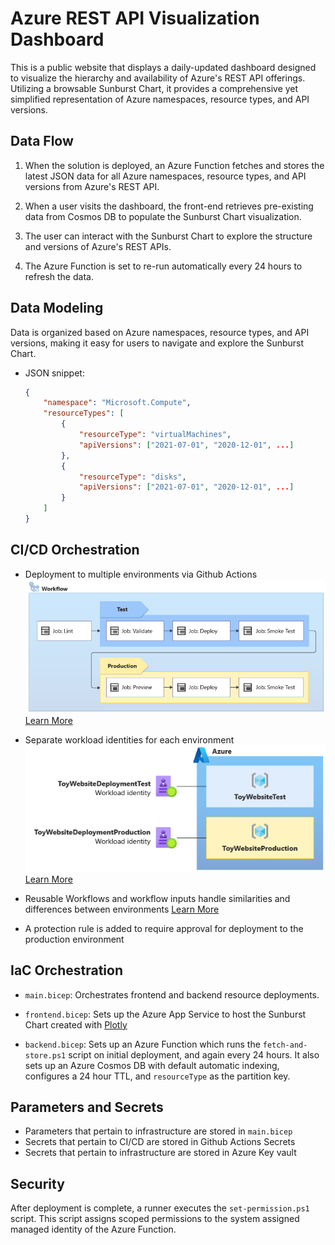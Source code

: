# Azure REST API Visualization Dashboard
This is a public website that displays a daily-updated dashboard designed to visualize the hierarchy and availability of Azure's REST API offerings. Utilizing a browsable Sunburst Chart, it provides a comprehensive yet simplified representation of Azure namespaces, resource types, and API versions.

## Data Flow
1. When the solution is deployed, an Azure Function fetches and stores the latest JSON data for all Azure namespaces, resource types, and API versions from Azure's REST API.
   
2. When a user visits the dashboard, the front-end retrieves pre-existing data from Cosmos DB to populate the Sunburst Chart visualization.
   
3. The user can interact with the Sunburst Chart to explore the structure and versions of Azure's REST APIs.
   
4. The Azure Function is set to re-run automatically every 24 hours to refresh the data.

## Data Modeling
Data is organized based on Azure namespaces, resource types, and API versions, making it easy for users to navigate and explore the Sunburst Chart.

- JSON snippet:
    ```json
    {
        "namespace": "Microsoft.Compute",
        "resourceTypes": [
            {
                "resourceType": "virtualMachines",
                "apiVersions": ["2021-07-01", "2020-12-01", ...]
            },
            {
                "resourceType": "disks",
                "apiVersions": ["2021-07-01", "2020-12-01", ...]
            }
        ]
    }
    ```

## CI/CD Orchestration
- Deployment to multiple environments via Github Actions
  ![Deployment Screenshot](/images/image-3.png)  
  [Learn More](https://learn.microsoft.com/en-us/training/modules/manage-multiple-environments-using-bicep-github-actions/2-understand-environments)
  
- Separate workload identities for each environment  
  ![Workload Identities](/images/image-1.png)  
  [Learn More](https://learn.microsoft.com/en-us/training/modules/manage-multiple-environments-using-bicep-github-actions/4-exercise-set-up-environment?pivots=powershell)

- Reusable Workflows and workflow inputs handle similarities and differences between environments
  [Learn More](https://learn.microsoft.com/en-us/training/modules/manage-multiple-environments-using-bicep-github-actions/3-handle-similarities-between-environments-using-reusable-workflows)

- A protection rule is added to require approval for deployment to the production environment

## IaC Orchestration

- `main.bicep`: Orchestrates frontend and backend resource deployments.

- `frontend.bicep`: Sets up the Azure App Service to host the Sunburst Chart created with [Plotly](https://plotly.com/)

- `backend.bicep`: Sets up an Azure Function which runs the `fetch-and-store.ps1` script on initial deployment, and again every 24 hours. It also sets up an Azure Cosmos DB with default automatic indexing, configures a 24 hour TTL, and `resourceType` as the partition key.

## Parameters and Secrets
- Parameters that pertain to infrastructure are stored in `main.bicep`
- Secrets that pertain to CI/CD are stored in Github Actions Secrets
- Secrets that pertain to infrastructure are stored in Azure Key vault

## Security

After deployment is complete, a runner executes the `set-permission.ps1` script. This script assigns scoped permissions to the system assigned managed identity of the Azure Function.